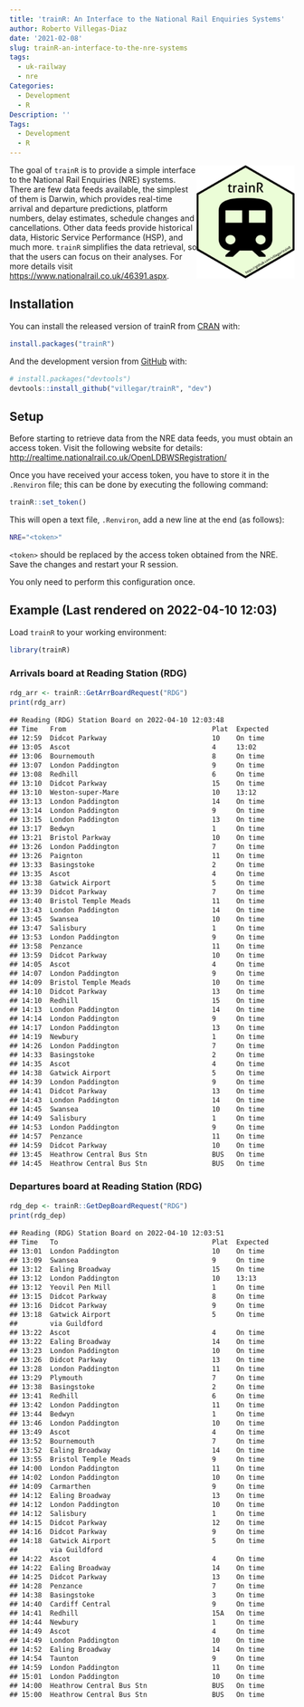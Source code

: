 ```yaml
---
title: 'trainR: An Interface to the National Rail Enquiries Systems'
author: Roberto Villegas-Diaz
date: '2021-02-08'
slug: trainR-an-interface-to-the-nre-systems
tags:
  - uk-railway
  - nre
Categories:
  - Development
  - R
Description: ''
Tags:
  - Development
  - R
---
```


<img src="https://raw.githubusercontent.com/villegar/trainR/main/inst/images/logo.png" alt="logo" align="right" height=200px/>

The goal of `trainR` is to provide a simple interface to the 
National Rail Enquiries (NRE) systems. There are few data feeds 
available, the simplest of them is Darwin, which provides real-time 
arrival and departure predictions, platform numbers, delay estimates, 
schedule changes and cancellations. Other data feeds provide historical 
data, Historic Service Performance (HSP), and much more. `trainR` 
simplifies the data retrieval, so that the users can focus on their 
analyses. For more details visit 
https://www.nationalrail.co.uk/46391.aspx.

## Installation

You can install the released version of trainR from [CRAN](https://CRAN.R-project.org) with:

``` r
install.packages("trainR")
```

And the development version from [GitHub](https://github.com/) with:

``` r
# install.packages("devtools")
devtools::install_github("villegar/trainR", "dev")
```

## Setup
Before starting to retrieve data from the NRE data feeds, you must obtain an access token. 
Visit the following website for details: http://realtime.nationalrail.co.uk/OpenLDBWSRegistration/

Once you have received your access token, you have to store it in the `.Renviron` file; this can be 
done by executing the following command:


```r
trainR::set_token()
```

This will open a text file, `.Renviron`, add a new line at the end (as follows):

```bash
NRE="<token>"
```

`<token>` should be replaced by the access token obtained from the NRE. Save the changes and restart 
your R session.

You only need to perform this configuration once.

## Example (Last rendered on 2022-04-10 12:03)

Load `trainR` to your working environment:

```r
library(trainR)
```

### Arrivals board at Reading Station (RDG)


```r
rdg_arr <- trainR::GetArrBoardRequest("RDG")
print(rdg_arr)
```

```
## Reading (RDG) Station Board on 2022-04-10 12:03:48
## Time   From                                    Plat  Expected
## 12:59  Didcot Parkway                          10    On time
## 13:05  Ascot                                   4     13:02
## 13:06  Bournemouth                             8     On time
## 13:07  London Paddington                       9     On time
## 13:08  Redhill                                 6     On time
## 13:10  Didcot Parkway                          15    On time
## 13:10  Weston-super-Mare                       10    13:12
## 13:13  London Paddington                       14    On time
## 13:14  London Paddington                       9     On time
## 13:15  London Paddington                       13    On time
## 13:17  Bedwyn                                  1     On time
## 13:21  Bristol Parkway                         10    On time
## 13:26  London Paddington                       7     On time
## 13:26  Paignton                                11    On time
## 13:33  Basingstoke                             2     On time
## 13:35  Ascot                                   4     On time
## 13:38  Gatwick Airport                         5     On time
## 13:39  Didcot Parkway                          7     On time
## 13:40  Bristol Temple Meads                    11    On time
## 13:43  London Paddington                       14    On time
## 13:45  Swansea                                 10    On time
## 13:47  Salisbury                               1     On time
## 13:53  London Paddington                       9     On time
## 13:58  Penzance                                11    On time
## 13:59  Didcot Parkway                          10    On time
## 14:05  Ascot                                   4     On time
## 14:07  London Paddington                       9     On time
## 14:09  Bristol Temple Meads                    10    On time
## 14:10  Didcot Parkway                          13    On time
## 14:10  Redhill                                 15    On time
## 14:13  London Paddington                       14    On time
## 14:14  London Paddington                       9     On time
## 14:17  London Paddington                       13    On time
## 14:19  Newbury                                 1     On time
## 14:26  London Paddington                       7     On time
## 14:33  Basingstoke                             2     On time
## 14:35  Ascot                                   4     On time
## 14:38  Gatwick Airport                         5     On time
## 14:39  London Paddington                       9     On time
## 14:41  Didcot Parkway                          13    On time
## 14:43  London Paddington                       14    On time
## 14:45  Swansea                                 10    On time
## 14:49  Salisbury                               1     On time
## 14:53  London Paddington                       9     On time
## 14:57  Penzance                                11    On time
## 14:59  Didcot Parkway                          10    On time
## 13:45  Heathrow Central Bus Stn                BUS   On time
## 14:45  Heathrow Central Bus Stn                BUS   On time
```

### Departures board at Reading Station (RDG)


```r
rdg_dep <- trainR::GetDepBoardRequest("RDG")
print(rdg_dep)
```

```
## Reading (RDG) Station Board on 2022-04-10 12:03:51
## Time   To                                      Plat  Expected
## 13:01  London Paddington                       10    On time
## 13:09  Swansea                                 9     On time
## 13:12  Ealing Broadway                         15    On time
## 13:12  London Paddington                       10    13:13
## 13:12  Yeovil Pen Mill                         1     On time
## 13:15  Didcot Parkway                          8     On time
## 13:16  Didcot Parkway                          9     On time
## 13:18  Gatwick Airport                         5     On time
##        via Guildford                           
## 13:22  Ascot                                   4     On time
## 13:22  Ealing Broadway                         14    On time
## 13:23  London Paddington                       10    On time
## 13:26  Didcot Parkway                          13    On time
## 13:28  London Paddington                       11    On time
## 13:29  Plymouth                                7     On time
## 13:38  Basingstoke                             2     On time
## 13:41  Redhill                                 6     On time
## 13:42  London Paddington                       11    On time
## 13:44  Bedwyn                                  1     On time
## 13:46  London Paddington                       10    On time
## 13:49  Ascot                                   4     On time
## 13:52  Bournemouth                             7     On time
## 13:52  Ealing Broadway                         14    On time
## 13:55  Bristol Temple Meads                    9     On time
## 14:00  London Paddington                       11    On time
## 14:02  London Paddington                       10    On time
## 14:09  Carmarthen                              9     On time
## 14:12  Ealing Broadway                         13    On time
## 14:12  London Paddington                       10    On time
## 14:12  Salisbury                               1     On time
## 14:15  Didcot Parkway                          12    On time
## 14:16  Didcot Parkway                          9     On time
## 14:18  Gatwick Airport                         5     On time
##        via Guildford                           
## 14:22  Ascot                                   4     On time
## 14:22  Ealing Broadway                         14    On time
## 14:25  Didcot Parkway                          13    On time
## 14:28  Penzance                                7     On time
## 14:38  Basingstoke                             3     On time
## 14:40  Cardiff Central                         9     On time
## 14:41  Redhill                                 15A   On time
## 14:44  Newbury                                 1     On time
## 14:49  Ascot                                   4     On time
## 14:49  London Paddington                       10    On time
## 14:52  Ealing Broadway                         14    On time
## 14:54  Taunton                                 9     On time
## 14:59  London Paddington                       11    On time
## 15:01  London Paddington                       10    On time
## 14:00  Heathrow Central Bus Stn                BUS   On time
## 15:00  Heathrow Central Bus Stn                BUS   On time
```
